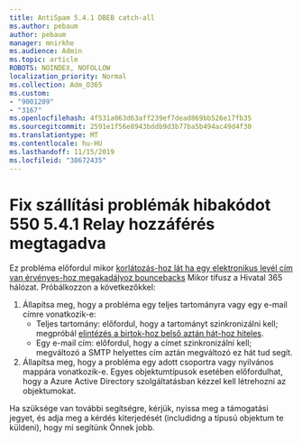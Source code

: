 ```yaml
---
title: AntiSpam 5.4.1 DBEB catch-all
ms.author: pebaum
author: pebaum
manager: mnirkhe
ms.audience: Admin
ms.topic: article
ROBOTS: NOINDEX, NOFOLLOW
localization_priority: Normal
ms.collection: Adm_O365
ms.custom:
- "9001209"
- "3167"
ms.openlocfilehash: 4f531a063d63aff239ef7dead869bb526e17fb35
ms.sourcegitcommit: 2591e1f56e8943bddb9d3b77ba5b494ac49d4f30
ms.translationtype: MT
ms.contentlocale: hu-HU
ms.lasthandoff: 11/15/2019
ms.locfileid: "38672435"
---
```

# <a name="fix-delivery-issues-for-error-code-550-541-relay-access-denied"></a>Fix szállítási problémák hibakódot 550 5.4.1 Relay hozzáférés megtagadva

Ez probléma előfordul mikor [korlátozás-hoz lát ha egy elektronikus levél cím van érvényes-hoz megakadályoz bouncebacks](https://docs.microsoft.com/exchange/mail-flow-best-practices/use-directory-based-edge-blocking) Mikor tífusz a Hivatal 365 hálózat. Próbálkozzon a következőkkel:

1. Állapítsa meg, hogy a probléma egy teljes tartományra vagy egy e-mail címre vonatkozik-e:
    - Teljes tartomány: előfordul, hogy a tartományt szinkronizálni kell; megpróbál [elintézés a birtok-hoz belső aztán hát-hoz hiteles](https://docs.microsoft.com/exchange/mail-flow-best-practices/manage-accepted-domains/manage-accepted-domains).
    - Egy e-mail cím: előfordul, hogy a címet szinkronizálni kell; megváltozó a SMTP helyettes cím aztán megváltozó ez hát tud segít.
2. Állapítsa meg, hogy a probléma egy adott csoportra vagy nyilvános mappára vonatkozik-e. Egyes objektumtípusok esetében előfordulhat, hogy a Azure Active Directory szolgáltatásban kézzel kell létrehozni az objektumokat.

Ha szüksége van további segítségre, kérjük, nyissa meg a támogatási jegyet, és adja meg a kérdés kiterjedését (includidng a típusú objektum te küldeni), hogy mi segítünk Önnek jobb.